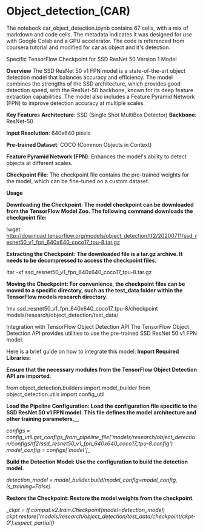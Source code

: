 # Object_detection_(CAR)
 The notebook car_object_detection.ipynb contains 67 cells, with a mix of markdown and code cells. The metadata indicates it was designed for use with Google Colab and a GPU accelerator. The code is referenced from coursera tutorial and modified for car as object and it's detection.

Specific TensorFlow Checkpoint for SSD ResNet 50 Version 1 Model

**Overview**
The SSD ResNet 50 v1 FPN model is a state-of-the-art object detection model that balances accuracy and efficiency. The model combines the strengths of the SSD architecture, which provides good detection speed, with the ResNet-50 backbone, known for its deep feature extraction capabilities. The model also includes a Feature Pyramid Network (FPN) to improve detection accuracy at multiple scales.

**Key Feature**s
**Architecture**: SSD (Single Shot MultiBox Detector)
**Backbone**: ResNet-50 

**Input Resolution**: 640x640 pixels

**Pre-trained Dataset**: COCO (Common Objects in Context)

**Feature Pyramid Network (FPN)**: Enhances the model's ability to detect objects at different scales.

**Checkpoint File**: The checkpoint file contains the pre-trained weights for the model, which can be fine-tuned on a custom dataset.

**Usage**

**Downloading the Checkpoint**:
**The model checkpoint can be downloaded from the TensorFlow Model Zoo. The following command downloads the checkpoint file:**

!wget http://download.tensorflow.org/models/object_detection/tf2/20200711/ssd_resnet50_v1_fpn_640x640_coco17_tpu-8.tar.gz

**Extracting the Checkpoint:
The downloaded file is a tar.gz archive. It needs to be decompressed to access the checkpoint files.**

!tar -xf ssd_resnet50_v1_fpn_640x640_coco17_tpu-8.tar.gz

**Moving the Checkpoint:
For convenience, the checkpoint files can be moved to a specific directory, such as the test_data folder within the TensorFlow models research directory**.

!mv ssd_resnet50_v1_fpn_640x640_coco17_tpu-8/checkpoint models/research/object_detection/test_data/

Integration with TensorFlow Object Detection API
The TensorFlow Object Detection API provides utilities to use the pre-trained SSD ResNet 50 v1 FPN model. 

Here is a brief guide on how to integrate this model:
**Import Required Libraries:**

**Ensure that the necessary modules from the TensorFlow Object Detection API are imported**.

  from object_detection.builders import model_builder
  from object_detection.utils import config_util

**Load the Pipeline Configuration:
Load the configuration file specific to the SSD ResNet 50 v1 FPN model. This file defines the model architecture and other training parameters.**__

  _configs = config_util.get_configs_from_pipeline_file('models/research/object_detection/configs/tf2/ssd_resnet50_v1_fpn_640x640_coco17_tpu-8.config')
  model_config = configs['model']__

**Build the Detection Model:
Use the configuration to build the detection model**.

  _detection_model = model_builder.build(model_config=model_config, is_training=False)_

**Restore the Checkpoint:
Restore the model weights from the checkpoint**.

  __ckpt = tf.compat.v2.train.Checkpoint(model=detection_model)
  ckpt.restore('models/research/object_detection/test_data/checkpoint/ckpt-0').expect_partial()_
